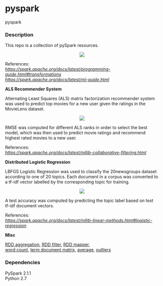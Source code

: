 # pyspark
pyspark

### Description

This repo is a collection of pySpark resources.

<p align="center">
<img src="https://github.com/vsmolyakov/pyspark/blob/master/figures/spark.png" />
</p>

References:  
*https://spark.apache.org/docs/latest/programming-guide.html#transformations*  
*https://spark.apache.org/docs/latest/ml-guide.html*

**ALS Recommender System**

Alternating Least Squares (ALS) matrix factorization recommender system was used to predict top movies for a new user given the ratings in the MovieLens dataset.

<p align="center">
<img src="https://github.com/vsmolyakov/pyspark/blob/master/figures/als.png" />
</p>

RMSE was computed for different ALS ranks in order to select the best model, which was then used to predict movie ratings and recommend highest rated movies to a new user.

References:  
*https://spark.apache.org/docs/latest/mllib-collaborative-filtering.html*  

**Distributed Logistic Regression**

LBFGS Logistic Regression was used to classify the 20newsgroups dataset according to one of 20 topics. Each document in a corpus was converted to a tf-idf vector labelled by the corresponding topic for training. 

<p align="center">
<img src="https://github.com/vsmolyakov/pyspark/blob/master/figures/20newsgroups.png" />
</p>

A test accuracy was computed by predicting the topic label based on test tf-idf document vectors.

References:  
*https://spark.apache.org/docs/latest/mllib-linear-methods.html#logistic-regression*  



**Misc**

[RDD aggregation](https://github.com/vsmolyakov/pyspark/blob/master/aggregate.py), [RDD filter](https://github.com/vsmolyakov/pyspark/blob/master/basic_filter.py), [RDD mapper](https://github.com/vsmolyakov/pyspark/blob/master/mapper.py),     
[word count](https://github.com/vsmolyakov/pyspark/blob/master/word_count.py), [term document matrix](https://github.com/vsmolyakov/pyspark/blob/master/term_doc.py), [average](https://github.com/vsmolyakov/pyspark/blob/master/average.py), [outliers](https://github.com/vsmolyakov/pyspark/blob/master/outliers.py)

 
### Dependencies

PySpark 2.1.1  
Python 2.7

